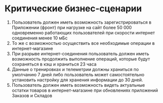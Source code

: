 # Критические бизнес-сценарии
1. Пользователь должен иметь возможность зарегистрироваться в Приложении (фронт) при нагрузке на сайт более 50 000 одновременно работающих пользователей при скорости интернет соединения менее 10 мБс
2. То же с возможностью осуществить все необходимые операции в интернет-магазине
3. При разрыве интернет-соединения пользователь должен иметь возможность продолжить выполнение операций, которые будут сохраняться в кэш и храниться 23 часа
4. Данные о тренировках и телеметрии должны храниться по умолчанию 7 дней либо пользователь может самостоятельно установить настройку для хранения информации до 30 дней.
5. Пользователь должен иметь возможность видеть актуальные остатки товаров в интернет-магазине при обновлениях приложений Заказов и Складов
